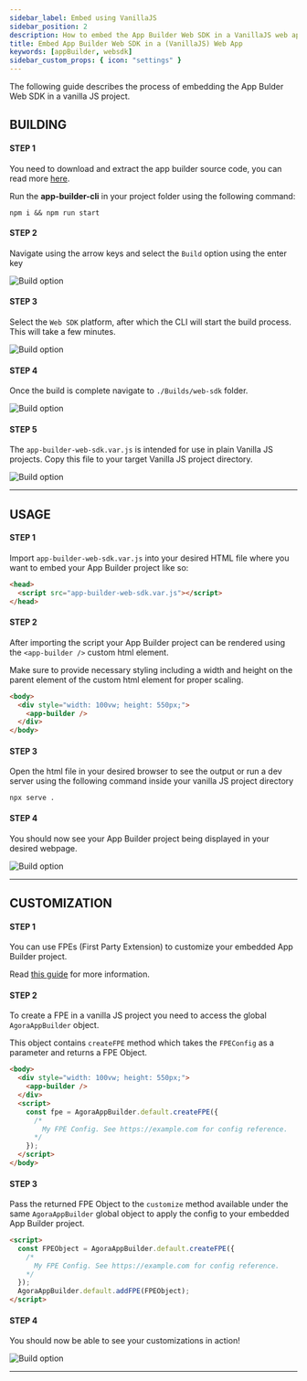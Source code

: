 ```yaml
---
sidebar_label: Embed using VanillaJS
sidebar_position: 2
description: How to embed the App Builder Web SDK in a VanillaJS web app ?
title: Embed App Builder Web SDK in a (VanillaJS) Web App
keywords: [appBuilder, websdk]
sidebar_custom_props: { icon: "settings" }
---
```


The following guide describes the process of embedding the App Bulder Web SDK in a vanilla JS project.

## BUILDING

#### STEP 1

<!-- LHS -->

You need to download and extract the app builder source code, you can read more [here](/turn-key/quickstart).

Run the **app-builder-cli** in your project folder using the following command:

<!-- RHS -->

```shell
npm i && npm run start
```

#### STEP 2

<!-- LHS -->

Navigate using the arrow keys and select the `Build` option using the enter key

<!-- RHS -->

<!-- ![Main menu, Build highlighted screenshot](./1.png) -->
<image alt="Build option" lightImageSrc="sdk/vanillajs/1.png" darkImageSrc="sdk/vanillajs/1.png" />

<!-- LHS -->

#### STEP 3

Select the `Web SDK` platform, after which the CLI will start the build process. This will take a few minutes.

<!-- RHS -->

<!-- ![Build menu, Web-SDK highlighted screenshot](./2.png) -->
<image alt="Build option" lightImageSrc="sdk/vanillajs/2.png" darkImageSrc="sdk/vanillajs/2.png" />

<!-- LHS -->

#### STEP 4

Once the build is complete navigate to `./Builds/web-sdk` folder.

<!-- RHS -->

<!-- ![File explorer with web-sdk folder highlighted](./3.png) -->
<image alt="Build option" lightImageSrc="sdk/vanillajs/3.png" darkImageSrc="sdk/vanillajs/3.png" />

<!-- LHS -->

#### STEP 5

The `app-builder-web-sdk.var.js` is intended for use in plain Vanilla JS projects. Copy this file to your target Vanilla JS project directory.

<!-- RHS -->

<!-- ![File explorer with app-builder-web-sdk.var.js highlighted](./4.png) -->
<image alt="Build option" lightImageSrc="sdk/vanillajs/4.png" darkImageSrc="sdk/vanillajs/4.png" />

---

## USAGE

<!-- LHS -->

#### STEP 1

Import `app-builder-web-sdk.var.js` into your desired HTML file where you want to embed your App Builder project like so:

<!-- RHS -->

```html {2}
<head>
  <script src="app-builder-web-sdk.var.js"></script>
</head>
```

<!-- LHS -->

#### STEP 2

After importing the script your App Builder project can be rendered using the `<app-builder />` custom html element.

Make sure to provide necessary styling including a width and height on the parent element of the custom html element for proper scaling.

<!-- RHS -->

```html {2-4}
<body>
  <div style="width: 100vw; height: 550px;">
    <app-builder />
  </div>
</body>
```

<!-- LHS -->

#### STEP 3

Open the html file in your desired browser to see the output or run a dev server using the following command inside your vanilla JS project directory

<!-- RHS -->

```shell
npx serve .
```

<!-- LHS -->

#### STEP 4

You should now see your App Builder project being displayed in your desired webpage.

<!-- RHS -->

<!-- ![Website with App Builder embedded](./5.png) -->
<image alt="Build option" lightImageSrc="sdk/vanillajs/5.png" darkImageSrc="sdk/vanillajs/5.png" />

---

## CUSTOMIZATION

<!-- LHS -->

#### STEP 1

You can use FPEs (First Party Extension) to customize your embedded App Builder project.

Read [this guide](/customization-api/quickstart) for more information.

<!-- LHS -->

#### STEP 2

To create a FPE in a vanilla JS project you need to access the global `AgoraAppBuilder` object.

This object contains `createFPE` method which takes the `FPEConfig` as a parameter and returns a FPE Object.

<!-- RHS -->

```html {5-11}
<body>
  <div style="width: 100vw; height: 550px;">
    <app-builder />
  </div>
  <script>
    const fpe = AgoraAppBuilder.default.createFPE({
      /*
        My FPE Config. See https://example.com for config reference.
      */
    });
  </script>
</body>
```

<!-- LHS -->

#### STEP 3

Pass the returned FPE Object to the `customize` method available under the same `AgoraAppBuilder` global object to apply the config to your embedded App Builder project.

<!-- RHS -->

```html {7}
<script>
  const FPEObject = AgoraAppBuilder.default.createFPE({
    /*
      My FPE Config. See https://example.com for config reference.
    */
  });
  AgoraAppBuilder.default.addFPE(FPEObject);
</script>
```

<!-- LHS -->

#### STEP 4

You should now be able to see your customizations in action!

<!-- RHS -->

<!-- ![Website with App Builder embedded](./6.png) -->
<image alt="Build option" lightImageSrc="sdk/vanillajs/6.png" darkImageSrc="sdk/vanillajs/6.png" />

---
